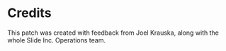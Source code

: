 # Credits
This patch was created with feedback from Joel Krauska, along with the whole Slide Inc. Operations team.
